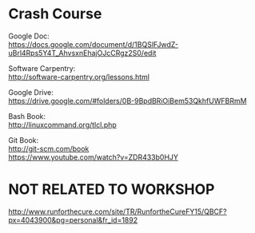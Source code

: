 Crash Course
============

Google Doc:  
https://docs.google.com/document/d/1BQSlFJwdZ-uBrl4Rps5Y4T_AhvsxnEhajOJcCRgz2S0/edit  

Software Carpentry:   
http://software-carpentry.org/lessons.html  

Google Drive:  
https://drive.google.com/#folders/0B-9BpdBRiOiBem53QkhfUWFBRmM  

Bash Book:  
http://linuxcommand.org/tlcl.php  

Git Book:  
http://git-scm.com/book  
https://www.youtube.com/watch?v=ZDR433b0HJY  

NOT RELATED TO WORKSHOP
=======================
http://www.runforthecure.com/site/TR/RunfortheCureFY15/QBCF?px=4043900&pg=personal&fr_id=1892
